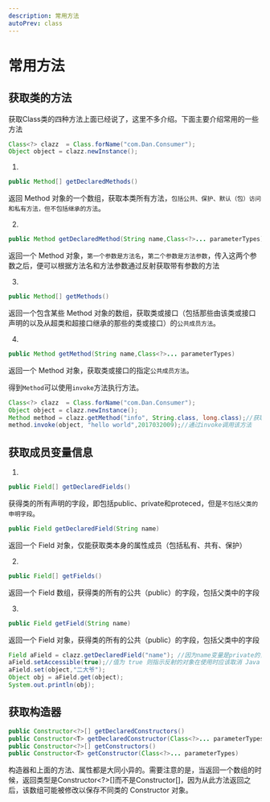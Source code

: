 ```yaml
---
description: 常用方法
autoPrev: class
---
```


# 常用方法

## 获取类的方法

获取Class类的四种方法上面已经说了，这里不多介绍。下面主要介绍常用的一些方法

```java
Class<?> clazz  = Class.forName("com.Dan.Consumer");
Object object = clazz.newInstance();
```
1. 

```java
public Method[] getDeclaredMethods()
```

返回 Method 对象的一个数组，获取本类所有方法，`包括公共、保护、默认（包）访问和私有方法，但不包括继承的方法`。

2. 

```java
public Method getDeclaredMethod(String name,Class<?>... parameterTypes)
```

返回一个 Method 对象，`第一个参数是方法名`，`第二个参数是方法参数`，传入这两个参数之后，便可以根据方法名和方法参数通过反射获取带有参数的方法

3.

```java
public Method[] getMethods()
```

返回一个包含某些 Method 对象的数组，获取类或接口（包括那些由该类或接口声明的以及从超类和超接口继承的那些的类或接口）的`公共成员方法`。

4. 

```java
public Method getMethod(String name,Class<?>... parameterTypes)
```

返回一个 Method 对象，获取类或接口的指定`公共成员方法`。

得到`Method`可以使用`invoke`方法执行方法。

```java
Class<?> clazz  = Class.forName("com.Dan.Consumer");
Object object = clazz.newInstance();
Method method = clazz.getMethod("info", String.class, long.class);//获取方法
method.invoke(object, "hello world",2017032009);//通过invoke调用该方法
```

## 获取成员变量信息

1. 

```java
public Field[] getDeclaredFields()
```
获得类的所有声明的字段，即包括public、private和proteced，但是`不包括父类的申明字段`。

```java
public Field getDeclaredField(String name)
```

返回一个 Field 对象，仅能获取类本身的属性成员（包括私有、共有、保护）

2. 

```java
public Field[] getFields()
```
返回一个 Field 数组，获得类的所有的公共（public）的字段，包括父类中的字段

3. 

```java
public Field getField(String name)
```

返回一个 Field 对象，获得类的所有的公共（public）的字段，包括父类中的字段

```java
Field aField = clazz.getDeclaredField("name"); //因为name变量是private的，所以不能用getField方法
aField.setAccessible(true);//值为 true 则指示反射的对象在使用时应该取消 Java 语言访问检查。值为 false 则指示反射的对象应该实施 Java 语言访问检查。
aField.set(object,"二大爷");
Object obj = aField.get(object);
System.out.println(obj);
```

## 获取构造器

```java
public Constructor<?>[] getDeclaredConstructors()
public Constructor<T> getDeclaredConstructor(Class<?>... parameterTypes)
public Constructor<?>[] getConstructors()
public Constructor<T> getConstructor(Class<?>... parameterTypes)
```

构造器和上面的方法、属性都是大同小异的。需要注意的是，当返回一个数组的时候，返回类型是Constructor<?>[]而不是Constructor<T>[]，因为从此方法返回之后，该数组可能被修改以保存不同类的 Constructor 对象。
